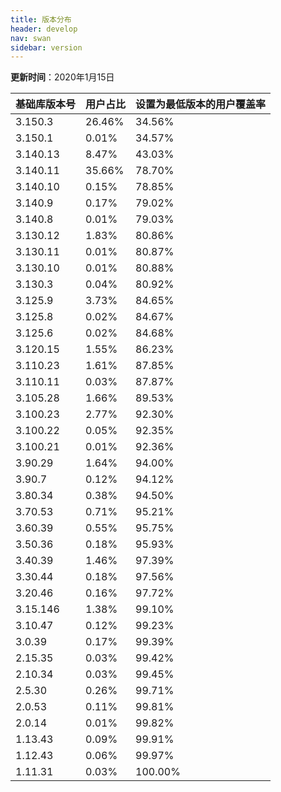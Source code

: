 ```yaml
---
title: 版本分布
header: develop
nav: swan
sidebar: version
---
```

**更新时间**：2020年1月15日


 
|基础库版本号|用户占比|设置为最低版本的用户覆盖率|
|---|---|---|
|3.150.3|26.46%|34.56%|
|3.150.1|0.01%|34.57%|
|3.140.13|8.47%|43.03%|
|3.140.11|35.66%|78.70%|
|3.140.10|0.15%|78.85%|
|3.140.9|0.17%|79.02%|
|3.140.8|0.01%|79.03%|
|3.130.12|1.83%|80.86%|
|3.130.11|0.01%|80.87%|
|3.130.10|0.01%|80.88%|
|3.130.3|0.04%|80.92%|
|3.125.9|3.73%|84.65%|
|3.125.8|0.02%|84.67%|
|3.125.6|0.02%|84.68%|
|3.120.15|1.55%|86.23%|
|3.110.23|1.61%|87.85%|
|3.110.11|0.03%|87.87%|
|3.105.28|1.66%|89.53%|
|3.100.23|2.77%|92.30%|
|3.100.22|0.05%|92.35%|
|3.100.21|0.01%|92.36%|
|3.90.29|1.64%|94.00%|
|3.90.7|0.12%|94.12%|
|3.80.34|0.38%|94.50%|
|3.70.53|0.71%|95.21%|
|3.60.39|0.55%|95.75%|
|3.50.36|0.18%|95.93%|
|3.40.39|1.46%|97.39%|
|3.30.44|0.18%|97.56%|
|3.20.46|0.16%|97.72%|
|3.15.146|1.38%|99.10%|
|3.10.47|0.12%|99.23%|
|3.0.39|0.17%|99.39%|
|2.15.35|0.03%|99.42%|
|2.10.34|0.03%|99.45%|
|2.5.30|0.26%|99.71%|
|2.0.53|0.11%|99.81%|
|2.0.14|0.01%|99.82%|
|1.13.43|0.09%|99.91%|
|1.12.43|0.06%|99.97%|
|1.11.31|0.03%|100.00%|